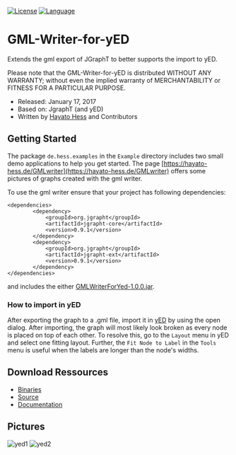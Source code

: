 [![License](https://img.shields.io/badge/license-LGPL%202.1-blue.svg)](http://www.gnu.org/licenses/lgpl-2.1.html) [![Language](http://img.shields.io/badge/language-java-brightgreen.svg)](https://www.java.com/)
# GML-Writer-for-yED
Extends the gml export of JGraphT to better supports the import to yED.

Please note that the GML-Writer-for-yED is distributed WITHOUT ANY WARRANTY; without even the implied warranty of MERCHANTABILITY or FITNESS FOR A PARTICULAR PURPOSE.

* Released: January 17, 2017
* Based on: JgraphT (and yED)
* Written by [Hayato Hess](mailto:hayato.hess@gmail.com) and Contributors

## Getting Started ##
The package `de.hess.examples` in the `Example` directory includes two small demo applications to help you get started. The page [https://hayato-hess.de/GMLwriter](https://hayato-hess.de/GMLwriter) offers some pictures of graphs created with the gml writer.

To use the gml writer ensure that your project has following dependencies:
```
<dependencies>
        <dependency>
            <groupId>org.jgrapht</groupId>
            <artifactId>jgrapht-core</artifactId>
            <version>0.9.1</version>
        </dependency>
        <dependency>
            <groupId>org.jgrapht</groupId>
            <artifactId>jgrapht-ext</artifactId>
            <version>0.9.1</version>
        </dependency>
</dependencies>
```
and includes the either [GMLWriterForYed-1.0.0.jar](https://hayato-hess.de/files/GmlWriter/GMLWriterForYed-1.0.0.jar).

### How to import in yED 
After exporting the graph to a .gml file, import it in [yED](https://www.yworks.com/products/yed) by using the open dialog. After importing, the graph will most likely look broken as every node is placed on top of each other. To resolve this, go to the `Layout` menu in yED and select one fitting layout. Further, the `Fit Node to Label` in the `Tools` menu is useful when the labels are longer than the node's widths.

## Download Ressources ##
* [Binaries](https://hayato-hess.de/files/GmlWriter/GMLWriterForYed-1.0.0.jar)
* [Source](https://hayato-hess.de/files/GmlWriter/GMLWriterForYed-1.0.0-sources.jar)
* [Documentation](https://hayato-hess.de/files/GmlWriter/GMLWriterForYed-1.0.0-javadoc.jar)

## Pictures ##
![yed1](http://hayato-hess.de/pictures/yED/YED1.jpg)
![yed2](http://hayato-hess.de/pictures/yED/YED2.jpg)
